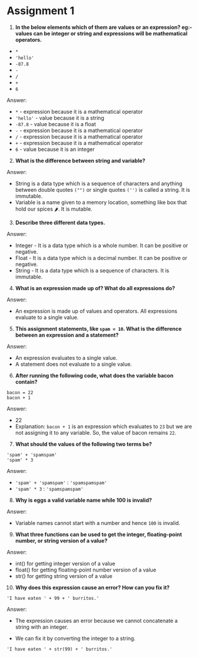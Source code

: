 # Assignment 1

1. **In the below elements which of them are values or an expression? eg:- values can be integer or string and expressions will be mathematical operators.**
- `*`
- `'hello'`
- `-87.8`
- `-`
- `/`
- `+`
- `6`

Answer: 
- `*` - expression because it is a mathematical operator
- `'hello'` - value because it is a string
- `-87.8` - value because it is a float
- `-` - expression because it is a mathematical operator
- `/` - expression because it is a mathematical operator
- `+` - expression because it is a mathematical operator
- `6` - value because it is an integer

2. **What is the difference between string and variable?**

Answer: 
- String is a data type which is a sequence of characters and anything between double quotes `("")` or single quotes `('')` is called a string. It is immutable.
- Variable is a name given to a memory location, something like box that hold our spices 🌶. It is mutable.

3. **Describe three different data types.**

Answer:
- Integer - It is a data type which is a whole number. It can be positive or negative.
- Float - It is a data type which is a decimal number. It can be positive or negative.
- String - It is a data type which is a sequence of characters. It is immutable.

4. **What is an expression made up of? What do all expressions do?**

Answer:
- An expression is made up of values and operators. All expressions evaluate to a single value.

5. **This assignment statements, like `spam = 10`. What is the difference between an expression and a statement?**

Answer:
- An expression evaluates to a single value.
- A statement does not evaluate to a single value.

6. **After running the following code, what does the variable bacon contain?**
```
bacon = 22
bacon + 1
```

Answer:
- 22
- Explanation: `bacon + 1` is an expression which evaluates to `23` but we are not assigning it to any variable. So, the value of bacon remains `22`.

7. **What should the values of the following two terms be?**
```
'spam' + 'spamspam'
'spam' * 3
```

Answer:
- `'spam' + 'spamspam'` : `'spamspamspam'`
- `'spam' * 3` : `'spamspamspam'`

8. **Why is eggs a valid variable name while 100 is invalid?**

Answer:
- Variable names cannot start with a number and hence `100` is invalid.

9. **What three functions can be used to get the integer, floating-point number, or string version of a value?**

Answer:
- int() for getting integer version of a value
- float() for getting floating-point number version of a value
- str() for getting string version of a value

10. **Why does this expression cause an error? How can you fix it?**
```
'I have eaten ' + 99 + ' burritos.'
```

Answer:
- The expression causes an error because we cannot concatenate a string with an integer.

- We can fix it by converting the integer to a string.
```
'I have eaten ' + str(99) + ' burritos.'
```